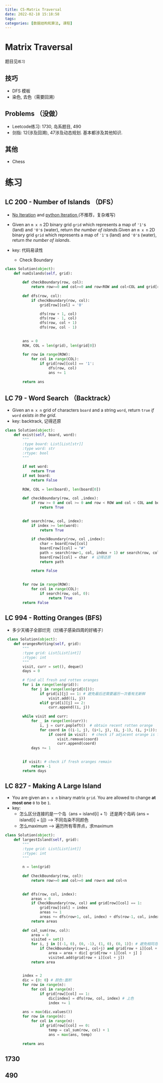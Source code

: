 ```yaml
---
title: C5-Matrix Traversal
date: 2022-02-18 15:18:58
tags:
categories: [数据结构和算法, 课程]
---
```


# Matrix Traversal

题目见`练习`


## 技巧

- DFS 模板
- 染色, 去色（需要回溯）

<!--more-->


## Problems （没做）

- Leetcode练习: 1730, 岛系题目, 490
- 剑指: 12(涉及回溯), 47涉及动态规划. 基本都涉及其他知识. 

## 其他

- Chess

# 练习

## LC 200 - Number of Islands （DFS）

+ [No Iteration](https://leetcode.com/problems/number-of-islands/discuss/1731734/Iterative-Solution-(using-DFS-Java)) and [python Iteration ](https://leetcode.com/problems/number-of-islands/discuss/1758785/Python-DFS-solution) (不推荐，复杂难写)

+ Given an `m x n` 2D binary grid `grid` which represents a map of `'1'`s (land) and `'0'`s (water), return *the number of islands*.Given an `m x n` 2D binary grid `grid` which represents a map of `'1'`s (land) and `'0'`s (water), return *the number of islands*.

+ key: 代码易读性
  + Check Boundary

```python
class Solution(object):
    def numIslands(self, grid):
        
        def checkBoundary(row, col):
            return row>=0 and col>=0 and row<ROW and col<COL and grid[row][col] == '1'
            
        def dfs(row, col):
            if checkBoundary(row, col):
                grid[row][col] = '0'

                dfs(row + 1, col)
                dfs(row - 1, col)
                dfs(row, col + 1)
                dfs(row, col - 1)
                
              
        ans = 0
        ROW, COL = len(grid), len(grid[0])
        
        for row in range(ROW):
            for col in range(COL):
                if grid[row][col] == '1':
                    dfs(row, col)
                    ans += 1
        
        return ans
```

## LC 79 - Word Search （Backtrack）

+ Given an `m x n` grid of characters `board` and a string `word`, return `true` *if* `word` *exists in the grid*.
+ key: backtrack, 记得还原

```python
class Solution(object):
    def exist(self, board, word):
        """
        :type board: List[List[str]]
        :type word: str
        :rtype: bool
        """
        
        if not word:
            return True
        if not board:
            return False
        
        ROW, COL = len(board), len(board[0])
        
        def checkBoundary(row, col ,index):
            if row >= 0 and col >= 0 and row < ROW and col < COL and board[row][col] == word[index]:
                return True
                        
        
        def search(row, col, index):
            if index >= len(word):
                return True
    
            if checkBoundary(row, col ,index):
                char = board[row][col]
                board[row][col] = "#"
                path = search(row+1, col, index + 1) or search(row, col+1, index + 1) or search(row-1, col, index + 1) or search(row, col-1, index + 1)
                board[row][col] = char  # 记得还原 
                return path
            
            return False
        
             
        for row in range(ROW):
            for col in range(COL):
                if search(row, col, 0):
                    return True
        return False
```

## LC 994 - Rotting Oranges (BFS)

+ 多少天橘子全部烂完（烂橘子感染四周的好橘子）

```python
 class Solution(object):
    def orangesRotting(self, grid):
        """
        :type grid: List[List[int]]
        :rtype: int
        """
        visit, curr = set(), deque()
        days = 0
        
		# find all fresh and rotten oranges
        for i in range(len(grid)):
            for j in range(len(grid[0])):
                if grid[i][j] == 1: # 避免最后还需要遍历一次看有无新鲜
                    visit.add((i, j))
                elif grid[i][j] == 2:
                    curr.append((i, j))
                    
        while visit and curr:
            for _ in range(len(curr)):
                i, j = curr.popleft()  # obtain recent rotten orange
                for coord in ((i-1, j), (i+1, j), (i, j-1), (i, j+1)):
                    if coord in visit:  # check if adjacent orange is fresh
                        visit.remove(coord)
                        curr.append(coord)
            days += 1
            
		
        if visit: # check if fresh oranges remain
            return -1 
        return days
```

## LC 827 - Making A Large Island

+ You are given an `n x n` binary matrix `grid`. You are allowed to change **at most one** `0` to be `1`.
+ key:
  + 怎么区分连接的是一个岛（ans = island[i] + 1）还是两个岛屿 (ans = island[i] + [j]) --> 不同岛染不同颜色
  + 怎么maximum --> 遍历所有零界点，求maximum

```python
class Solution(object):
    def largestIsland(self, grid):
        """
        :type grid: List[List[int]]
        :rtype: int
        """
  
        n = len(grid)
        
        def CheckBoundary(row, col):
            return row>=0 and col>=0 and row<n and col<n
        
        
        def dfs(row, col, index):
            areas = 0
            if CheckBoundary(row, col) and grid[row][col] == 1:
                grid[row][col] = index
                areas += 1
                areas += dfs(row+1, col, index) + dfs(row-1, col, index) + dfs(row, col+1, index) + dfs(row, col-1, index)
            return areas
        
        def cal_sum(row, col):
            area = 0
            visited = set()
            for i, j in [(-1, 0), (0, -1), (1, 0), (0, 1)]: # 避免相同岛屿重复加
                if CheckBoundary(row+i, col+j) and grid[row + i][col + j] not in visited:
                    area = area + dic[ grid[row + i][col + j] ]
                    visited.add(grid[row + i][col + j])
            return area
                    
        
        index = 2
        dic = {0: 0} # 颜色:面积
        for row in range(n):
            for col in range(n):
                if grid[row][col] == 1:
                    dic[index] = dfs(row, col, index) # 上色
                    index += 1
                    
        ans = max(dic.values())
        for row in range(n):
            for col in range(n):
                if grid[row][col] == 0:
                    temp = cal_sum(row, col) + 1
                    ans = max(ans, temp)
                    
        return ans
```

## 1730

## 490

